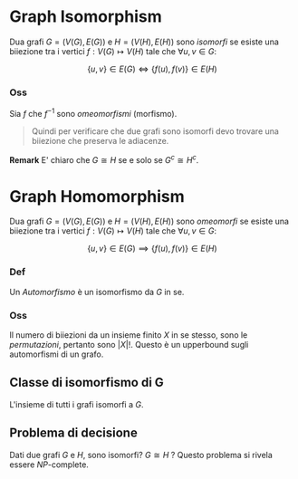 # Graph Isomorphism

Dua grafi $G = (V(G), E(G))$ e $H = (V(H), E(H))$ sono *isomorfi* se esiste una biiezione tra i vertici $f : V(G) \mapsto V(H)$ tale che $\forall u,v \in G$:

$$
\{u,v\} \in E(G) \iff \{f(u),f(v)\} \in E(H)  
$$
### Oss
Sia $f$ che $f^{-1}$ sono *omeomorfismi* (morfismo).

> Quindi per verificare che due grafi sono isomorfi devo trovare una biiezione che preserva le adiacenze.

**Remark** E' chiaro che $G \cong H$ se e solo se $G^c \cong H^c$.

# Graph Homomorphism
Dua grafi $G = (V(G), E(G))$ e $H = (V(H), E(H))$ sono *omeomorfi* se esiste una biiezione tra i vertici $f : V(G) \mapsto V(H)$ tale che $\forall u,v \in G$:

$$
\{u,v\} \in E(G) \implies \{f(u),f(v)\} \in E(H)
$$

### Def 
Un *Automorfismo* è un isomorfismo da $G$ in se.

### Oss
Il numero di biiezioni da un insieme finito $X$ in se stesso, sono le *permutazioni*, pertanto sono $\vert X \vert!$. Questo è un upperbound sugli automorfismi di un grafo.

## Classe di isomorfismo di G
L'insieme di tutti i grafi isomorfi a $G$.

## Problema di decisione

Dati due grafi $G$ e $H$, sono isomorfi? $G \cong H$ ?
Questo problema si rivela essere $NP$-complete. 

